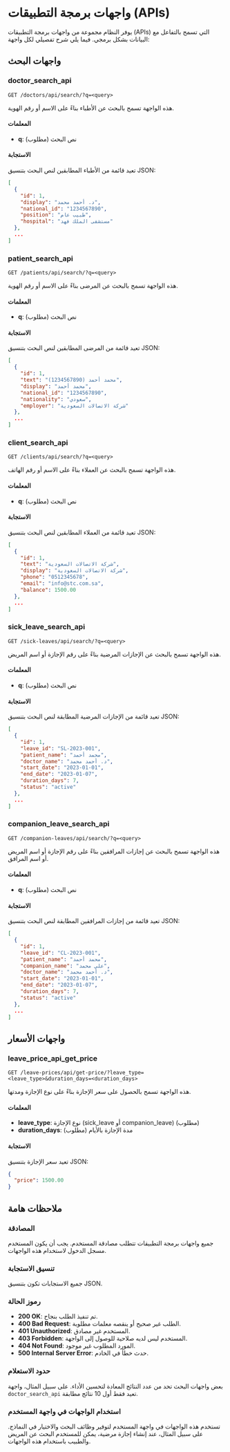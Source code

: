 # واجهات برمجة التطبيقات (APIs)

يوفر النظام مجموعة من واجهات برمجة التطبيقات (APIs) التي تسمح بالتفاعل مع البيانات بشكل برمجي. فيما يلي شرح تفصيلي لكل واجهة:

## واجهات البحث

### doctor_search_api

```
GET /doctors/api/search/?q=<query>
```

هذه الواجهة تسمح بالبحث عن الأطباء بناءً على الاسم أو رقم الهوية.

#### المعلمات

- **q**: نص البحث (مطلوب)

#### الاستجابة

تعيد قائمة من الأطباء المطابقين لنص البحث بتنسيق JSON:

```json
[
  {
    "id": 1,
    "display": "د. أحمد محمد",
    "national_id": "1234567890",
    "position": "طبيب عام",
    "hospital": "مستشفى الملك فهد"
  },
  ...
]
```

### patient_search_api

```
GET /patients/api/search/?q=<query>
```

هذه الواجهة تسمح بالبحث عن المرضى بناءً على الاسم أو رقم الهوية.

#### المعلمات

- **q**: نص البحث (مطلوب)

#### الاستجابة

تعيد قائمة من المرضى المطابقين لنص البحث بتنسيق JSON:

```json
[
  {
    "id": 1,
    "text": "محمد أحمد (1234567890)",
    "display": "محمد أحمد",
    "national_id": "1234567890",
    "nationality": "سعودي",
    "employer": "شركة الاتصالات السعودية"
  },
  ...
]
```

### client_search_api

```
GET /clients/api/search/?q=<query>
```

هذه الواجهة تسمح بالبحث عن العملاء بناءً على الاسم أو رقم الهاتف.

#### المعلمات

- **q**: نص البحث (مطلوب)

#### الاستجابة

تعيد قائمة من العملاء المطابقين لنص البحث بتنسيق JSON:

```json
[
  {
    "id": 1,
    "text": "شركة الاتصالات السعودية",
    "display": "شركة الاتصالات السعودية",
    "phone": "0512345678",
    "email": "info@stc.com.sa",
    "balance": 1500.00
  },
  ...
]
```

### sick_leave_search_api

```
GET /sick-leaves/api/search/?q=<query>
```

هذه الواجهة تسمح بالبحث عن الإجازات المرضية بناءً على رقم الإجازة أو اسم المريض.

#### المعلمات

- **q**: نص البحث (مطلوب)

#### الاستجابة

تعيد قائمة من الإجازات المرضية المطابقة لنص البحث بتنسيق JSON:

```json
[
  {
    "id": 1,
    "leave_id": "SL-2023-001",
    "patient_name": "محمد أحمد",
    "doctor_name": "د. أحمد محمد",
    "start_date": "2023-01-01",
    "end_date": "2023-01-07",
    "duration_days": 7,
    "status": "active"
  },
  ...
]
```

### companion_leave_search_api

```
GET /companion-leaves/api/search/?q=<query>
```

هذه الواجهة تسمح بالبحث عن إجازات المرافقين بناءً على رقم الإجازة أو اسم المريض أو اسم المرافق.

#### المعلمات

- **q**: نص البحث (مطلوب)

#### الاستجابة

تعيد قائمة من إجازات المرافقين المطابقة لنص البحث بتنسيق JSON:

```json
[
  {
    "id": 1,
    "leave_id": "CL-2023-001",
    "patient_name": "محمد أحمد",
    "companion_name": "علي محمد",
    "doctor_name": "د. أحمد محمد",
    "start_date": "2023-01-01",
    "end_date": "2023-01-07",
    "duration_days": 7,
    "status": "active"
  },
  ...
]
```

## واجهات الأسعار

### leave_price_api_get_price

```
GET /leave-prices/api/get-price/?leave_type=<leave_type>&duration_days=<duration_days>
```

هذه الواجهة تسمح بالحصول على سعر الإجازة بناءً على نوع الإجازة ومدتها.

#### المعلمات

- **leave_type**: نوع الإجازة (sick_leave أو companion_leave) (مطلوب)
- **duration_days**: مدة الإجازة بالأيام (مطلوب)

#### الاستجابة

تعيد سعر الإجازة بتنسيق JSON:

```json
{
  "price": 1500.00
}
```

## ملاحظات هامة

### المصادقة

جميع واجهات برمجة التطبيقات تتطلب مصادقة المستخدم. يجب أن يكون المستخدم مسجل الدخول لاستخدام هذه الواجهات.

### تنسيق الاستجابة

جميع الاستجابات تكون بتنسيق JSON.

### رموز الحالة

- **200 OK**: تم تنفيذ الطلب بنجاح.
- **400 Bad Request**: الطلب غير صحيح أو ينقصه معلمات مطلوبة.
- **401 Unauthorized**: المستخدم غير مصادق.
- **403 Forbidden**: المستخدم ليس لديه صلاحية للوصول إلى الواجهة.
- **404 Not Found**: المورد المطلوب غير موجود.
- **500 Internal Server Error**: حدث خطأ في الخادم.

### حدود الاستعلام

بعض واجهات البحث تحد من عدد النتائج المعادة لتحسين الأداء. على سبيل المثال، واجهة `doctor_search_api` تعيد فقط أول 10 نتائج مطابقة.

### استخدام الواجهات في واجهة المستخدم

تستخدم هذه الواجهات في واجهة المستخدم لتوفير وظائف البحث والاختيار في النماذج. على سبيل المثال، عند إنشاء إجازة مرضية، يمكن للمستخدم البحث عن المريض والطبيب باستخدام هذه الواجهات.

